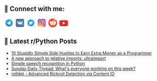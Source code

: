 ## 🔎 Connect with me:
[<img src="https://github.com/bullbesh/bullbesh/blob/main/images/Telegram.png" width="32" height="32" />](https://t.me/bullbesh)
[<img src="https://github.com/bullbesh/bullbesh/blob/main/images/VK.png" width="32" height="32" />](https://vk.com/bullbesh)
[<img src="https://github.com/bullbesh/bullbesh/blob/main/images/Twitter.png" width="32" height="32" />](https://twitter.com/bullbesh1)
[<img src="https://github.com/bullbesh/bullbesh/blob/main/images/Instagram.png" width="32" height="32" />](https://www.instagram.com/bullbesh)
[<img src="https://github.com/bullbesh/bullbesh/blob/main/images/Reddit.png" width="32" height="32" />](https://www.reddit.com/user/bullbesh)
[<img src="https://github.com/bullbesh/bullbesh/blob/main/images/YouTube.png" width="32" height="32" />](https://www.youtube.com/channel/UCtfjRs6uzgq5mfm8S06WTcg)

## 📕 Latest r/Python Posts
<!-- BLOG-POST-LIST:START -->
- [10 Stupidly Simple Side Hustles to Earn Extra Money as a Programmer](https://www.reddit.com/r/Python/comments/wiangi/10_stupidly_simple_side_hustles_to_earn_extra/)
- [A new approach to relative imports: ultraimport](https://www.reddit.com/r/Python/comments/wi70ga/a_new_approach_to_relative_imports_ultraimport/)
- [Simple speech recognition in Python](https://www.reddit.com/r/Python/comments/wi6kc2/simple_speech_recognition_in_python/)
- [Sunday Daily Thread: What&#39;s everyone working on this week?](https://www.reddit.com/r/Python/comments/wi1x0f/sunday_daily_thread_whats_everyone_working_on/)
- [rolldet - Advanced Rickroll Detection via Content ID](https://www.reddit.com/r/Python/comments/wi1u6r/rolldet_advanced_rickroll_detection_via_content_id/)
<!-- BLOG-POST-LIST:END -->
